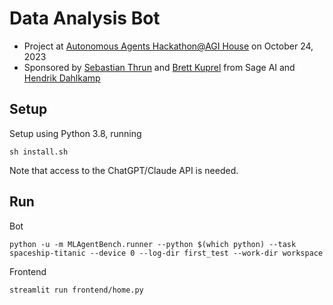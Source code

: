 # Data Analysis Bot 

- Project at [Autonomous Agents Hackathon@AGI House](https://partiful.com/e/YI5dqycxq2o87Dx2Bn2o) on October 24, 2023
- Sponsored by [Sebastian Thrun](http://robots.stanford.edu/personal.html) and [Brett Kuprel](https://www.linkedin.com/in/kuprel) from Sage AI and [Hendrik Dahlkamp](https://www.linkedin.com/in/hendrik-dahlkamp-12981) 


## Setup

Setup using Python 3.8, running
```
sh install.sh
```

Note that access to the ChatGPT/Claude API is needed.

## Run

Bot

```
python -u -m MLAgentBench.runner --python $(which python) --task spaceship-titanic --device 0 --log-dir first_test --work-dir workspace
```

Frontend
```
streamlit run frontend/home.py
```
